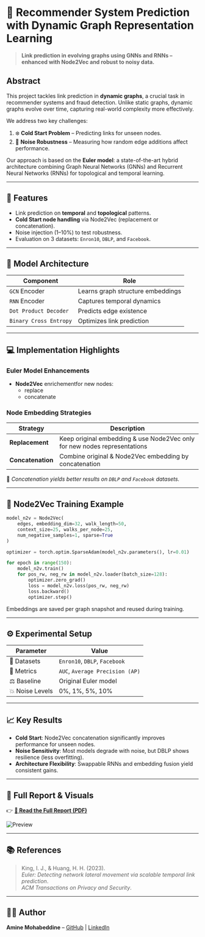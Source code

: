 # 🔗 Recommender System Prediction with Dynamic Graph Representation Learning

> **Link prediction in evolving graphs using GNNs and RNNs – enhanced with Node2Vec and robust to noisy data.**



## Abstract
This project tackles link prediction in **dynamic graphs**, a crucial task in recommender systems and fraud detection. Unlike static graphs, dynamic graphs evolve over time, capturing real-world complexity more effectively.

We address two key challenges:

1. ❄️ **Cold Start Problem** – Predicting links for unseen nodes.
2. 🔨 **Noise Robustness** – Measuring how random edge additions affect performance.

Our approach is based on the **Euler model**: a state-of-the-art hybrid architecture combining Graph Neural Networks (GNNs) and Recurrent Neural Networks (RNNs) for topological and temporal learning.

---

## 🚀 Features
- Link prediction on **temporal** and **topological** patterns.
- **Cold Start node handling** via Node2Vec (replacement or concatenation).
- Noise injection (1–10%) to test robustness.
- Evaluation on 3 datasets: `Enron10`, `DBLP`, and `Facebook`.

---

## 📐 Model Architecture

| Component | Role |
|----------|------|
| `GCN` Encoder | Learns graph structure embeddings |
| `RNN` Encoder | Captures temporal dynamics |
| `Dot Product Decoder` | Predicts edge existence |
| `Binary Cross Entropy` | Optimizes link prediction |

---

## 💻 Implementation Highlights

### Euler Model Enhancements
- **Node2Vec** enrichementfor new nodes:
    - replace
    - concatenate

### Node Embedding Strategies
| Strategy | Description |
|---------|-------------|
| **Replacement** | Keep original embedding & use Node2Vec only for new nodes representations|
| **Concatenation** | Combine original & Node2Vec embedding by concatenation |

🔎 *Concatenation yields better results on `DBLP` and `Facebook` datasets.*

---

## 📄 Node2Vec Training Example

```python
model_n2v = Node2Vec(
    edges, embedding_dim=32, walk_length=50,
    context_size=25, walks_per_node=25, 
    num_negative_samples=1, sparse=True
)

optimizer = torch.optim.SparseAdam(model_n2v.parameters(), lr=0.01)

for epoch in range(150):
    model_n2v.train()
    for pos_rw, neg_rw in model_n2v.loader(batch_size=128):
        optimizer.zero_grad()
        loss = model_n2v.loss(pos_rw, neg_rw)
        loss.backward()
        optimizer.step()
```

Embeddings are saved per graph snapshot and reused during training.

---

## ⚙️ Experimental Setup

| Parameter | Value |
|----------|-------|
| 📁 Datasets | `Enron10`, `DBLP`, `Facebook` |
| 📏 Metrics | `AUC`, `Average Precision (AP)` |
| ⚖️ Baseline | Original Euler model |
| 💥 Noise Levels | 0%, 1%, 5%, 10% |

---

## 📈 Key Results

- **Cold Start**: Node2Vec concatenation significantly improves performance for unseen nodes.
- **Noise Sensitivity**: Most models degrade with noise, but DBLP shows resilience (less overfitting).
- **Architecture Flexibility**: Swappable RNNs and embedding fusion yield consistent gains.

---

## 📄 Full Report & Visuals

👉 **[📘 Read the Full Report (PDF)](https://github.com/user-attachments/files/18669799/recommander.systems.1.pdf)**

![Preview](https://github.com/user-attachments/assets/9b65e15a-a895-468b-80b5-c6f50df0ad42)

---

## 📚 References

> King, I. J., & Huang, H. H. (2023).  
> *Euler: Detecting network lateral movement via scalable temporal link prediction*.  
> _ACM Transactions on Privacy and Security_.

---

## 🧑‍💻 Author

**Amine Mohabeddine** – [GitHub](https://github.com/AmineM89) | [LinkedIn](https://linkedin.com/in/AmineM89)
